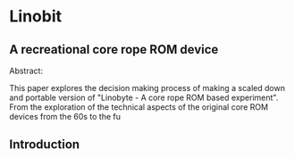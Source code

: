 # Linobit
## A recreational core rope ROM device


Abstract:

This paper explores the decision making process of making a scaled down and portable version of "Linobyte - A core rope ROM based experiment". From the exploration of the technical aspects of the original core ROM devices from the 60s to the fu







## Introduction